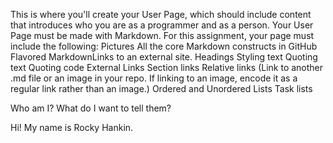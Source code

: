 This is where you'll create your User Page, which should include content that introduces who you are as a programmer and as a person. Your User Page must be made with Markdown. For this assignment, your page must include the following:
Pictures
All the core Markdown constructs in GitHub Flavored MarkdownLinks to an external site.
    Headings
    Styling text
    Quoting text
    Quoting code
    External Links
    Section links
    Relative links (Link to another .md file or an image in your repo. If linking to an image, encode it as a regular link rather than an image.)
    Ordered and Unordered Lists
    Task lists

Who am I? What do I want to tell them?


Hi! My name is Rocky Hankin.